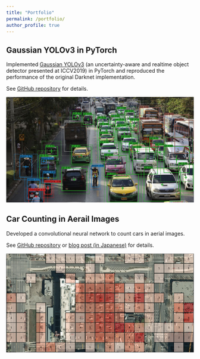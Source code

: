```yaml
---
title: "Portfolio"
permalink: /portfolio/
author_profile: true
---
```


## Gaussian YOLOv3 in PyTorch

Implemented [Gaussian YOLOv3](https://arxiv.org/abs/1904.04620) (an uncertainty-aware and realtime object detector presented at ICCV2019) in PyTorch and reproduced the performance of the original Darknet implementation.

See [GitHub repository](https://github.com/motokimura/PyTorch_Gaussian_YOLOv3) for details.

<img src="/images/gaussian_yolov3_01.png" width="700">


## Car Counting in Aerail Images

Developed a convolutional neural network to count cars in aerial images.

See [GitHub repository](https://github.com/motokimura/cowc_car_counting) or [blog post (in Japanese)](https://qiita.com/motokimura/items/d155d532a5f1dd02089c) for details.

<img src="/images/car_counting_01.png" width="700">

